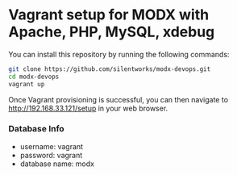# Vagrant setup for MODX with Apache, PHP, MySQL, xdebug

You can install this repository by running the following commands:

```bash
git clone https://github.com/silentworks/modx-devops.git
cd modx-devops
vagrant up
```

Once Vagrant provisioning is successful, you can then navigate to http://192.168.33.121/setup in your web browser.

### Database Info

- username: vagrant
- password: vagrant
- database name: modx
